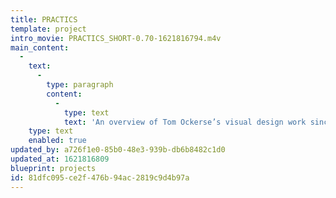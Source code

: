```yaml
---
title: PRACTICS
template: project
intro_movie: PRACTICS_SHORT-0.70-1621816794.m4v
main_content:
  -
    text:
      -
        type: paragraph
        content:
          -
            type: text
            text: 'An overview of Tom Ockerse’s visual design work since 1967. All works were commissioned to serve clients and audiences.'
    type: text
    enabled: true
updated_by: a726f1e0-85b0-48e3-939b-db6b8482c1d0
updated_at: 1621816809
blueprint: projects
id: 81dfc095-ce2f-476b-94ac-2819c9d4b97a
---
```

